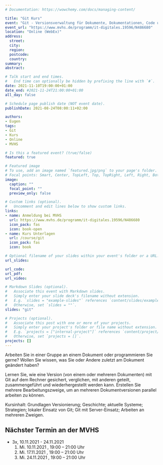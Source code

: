 ```yaml
---
# Documentation: https://wowchemy.com/docs/managing-content/

title: "Git Kurs"
event: "Git - Versionsverwaltung für Dokumente, Dokumentationen, Code und mehr"
event_url: "https://www.mvhs.de/programm/it-digitales.19596/N486680"
location: "Online (WebEx)"
address:
  street:
  city:
  region:
  postcode:
  country:
summary:
abstract:

# Talk start and end times.
#   End time can optionally be hidden by prefixing the line with `#`.
date: 2021-11-10T19:00:00+01:00
date_end: #2021-11-24T21:00:00+01:00
all_day: false

# Schedule page publish date (NOT event date).
publishDate: 2021-08-24T08:00:11+02:00

authors:
- Eugen
tags:
- Git
- Kurs
- Online
- MVHS

# Is this a featured event? (true/false)
featured: true

# Featured image
# To use, add an image named `featured.jpg/png` to your page's folder. 
# Focal points: Smart, Center, TopLeft, Top, TopRight, Left, Right, BottomLeft, Bottom, BottomRight.
image:
  caption: ""
  focal_point: ""
  preview_only: false

# Custom links (optional).
#   Uncomment and edit lines below to show custom links.
links:
- name: Anmeldung bei MVHS
  url: https://www.mvhs.de/programm/it-digitales.19596/N486680
  icon_pack: fas
  icon: book-open
- name: Kurs Unterlagen
  url: /course/git
  icon_pack: fas
  icon: book

# Optional filename of your slides within your event's folder or a URL.
url_slides:

url_code:
url_pdf:
url_video:

# Markdown Slides (optional).
#   Associate this event with Markdown slides.
#   Simply enter your slide deck's filename without extension.
#   E.g. `slides = "example-slides"` references `content/slides/example-slides.md`.
#   Otherwise, set `slides = ""`.
slides: "git"

# Projects (optional).
#   Associate this post with one or more of your projects.
#   Simply enter your project's folder or file name without extension.
#   E.g. `projects = ["internal-project"]` references `content/project/deep-learning/index.md`.
#   Otherwise, set `projects = []`.
projects: []
---
```

Arbeiten Sie in einer Gruppe an einem Dokument oder programmieren Sie gerne? Wollen Sie wissen, was Sie oder Andere zuletzt am Dokument geändert haben?

Lernen Sie, wie eine Version (von einem oder mehreren Dokumenten) mit Git auf dem Rechner gesichert, verglichen, mit anderen geteilt, zusammengeführt und wiederhergestellt werden kann. Erstellen Sie mehrere Bearbeitungszweige, um an mehreren Dokumentversionen parallel arbeiten zu können.

Kursinhalt: Grundlagen Versionierung; Geschichte; aktuelle Systeme; Strategien; lokaler Einsatz von Git; Git mit Server-Einsatz; Arbeiten an mehreren Zweigen.

## Nächster Termin an der MVHS

- 3x, 10.11.2021 - 24.11.2021
  1. Mi. 10.11.2021 , 19:00 – 21:00 Uhr
  2. Mi. 17.11.2021 , 19:00 – 21:00 Uhr
  3. Mi. 24.11.2021 , 19:00 – 21:00 Uhr
